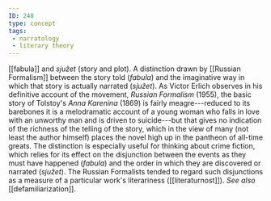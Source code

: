 ```yaml
---
ID: 248
type: concept
tags: 
 - narratology
 - literary theory
---
```


[[fabula]] 
and *sjužet*
(story and plot). A distinction drawn by [[Russian Formalism]] between the story
told (*fabula*) and the imaginative way in which that story is actually
narrated (*sjužet*). As Victor Erlich observes in his definitive account
of the movement, *Russian Formalism* (1955), the basic story of
Tolstoy's *Anna Karenina* (1869) is fairly meagre---reduced to its
barebones it is a melodramatic account of a young woman who falls in
love with an unworthy man and is driven to suicide---but that gives no
indication of the richness of the telling of the story, which in the
view of many (not least the author himself) places the novel high up in
the pantheon of all-time greats. The distinction is especially useful
for thinking about crime fiction, which relies for its effect on the
disjunction between the events as they must have happened (*fabula*) and
the order in which they are discovered or narrated (*sjužet*). The
Russian Formalists tended to regard such disjunctions as a measure of a
particular work's literariness
([[literaturnost]]). *See also* [[defamiliarization]].
